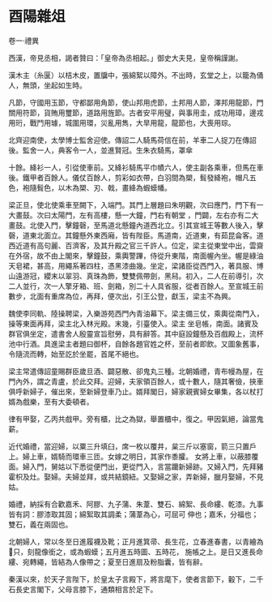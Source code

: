 酉陽雜俎
===================

卷一·禮異

西漢，帝見丞相，謁者贊曰：「皇帝為丞相起。」御史大夫見，皇帝稱謹謝。

漢木主（糸匽）以桔木皮，置牖中，張綿絮以障外。不出時，玄堂之上，以籠為俑人，無頭，坐起如生時。

凡節，守國用玉節，守都鄙用角節，使山邦用虎節，土邦用人節，澤邦用龍節，門關用符節，貨賄用璽節，道路用旌節。古者安平用璧，與事用圭，成功用璋，邊戎用珩，戰鬥用璩，城圍用環，災亂用雋，大旱用龍，龍節也，大喪用琮。

北齊迎南使，太學博士監舍迎使。傳詔二人騎馬荷信在前，羊車二人捉刀在傳詔後。監舍一人，典客令一人，並進賢冠。生朱衣騎馬，罩傘

十餘。絳衫一人，引從使車前。又絳衫騎馬平巾幘六人，使主副各乘車，但馬在車後。鐵甲者百餘人。儀仗百餘人，剪彩如衣帶，白羽間為槊，髶發絳袍，帽凡五色，袍隨髶色，以木為槊、刃、戟，畫絳為蝦蟆幡。

梁正旦，使北使乘車至闕下，入端門。其門上層題曰朱明觀，次曰應門，門下有一大畫鼓。次曰太陽門，左有高樓，懸一大鐘，門右有朝堂
，門闢，左右亦有二大畫鼓。北使入門，擊鐘磬，至馬道北懸鐘內道西北立。引其宣城王等數人後入，擊磬，道東北面立。其鐘懸外東西廂，皆有陛臣。馬道南，近道東，有茹昆侖客。道西近道有高句麗、百濟客，及其升殿之官三千許人。位定，梁主從東堂中出，雲齋在外宿，故不由上閣來，擊鐘鼓，乘輿警蹕，侍從升東階，南面幄內坐。幄是綠油天皂裙，甚高，用繩系著四柱，憑黑漆曲幾。坐定，梁諸臣從西門入，著具服、博山遠游冠，纓末以翠羽、真珠為飾，雙雙佩帶劍，黑舄。初入，二人在前導引，次二人並行，次一人擎牙箱、班、劍箱，別二十人具省服，從者百餘人。至宣城王前數步，北面有重席為位，再拜，便次出，引王公登，獻玉，梁主不為興。

魏使李同軌、陸操聘梁，入樂游苑西門內青油幕下。梁主備三仗，乘輿從南門入，操等東面再拜，梁主北入林光殿。末幾，引臺使入。梁主
坐皂帳，南面。諸賓及群官俱坐定，遣書舍人殷靈宣旨慰勞，具有辭答。其中庭設鐘懸及百戲殿上，流杯池中行酒。具進梁主者題曰御杯，自餘各題官姓之杯，至前者即飲。又圖象舊事，令隨流而轉，始至訖於坐罷，首尾不絕也。

梁主常遣傳詔童賜群臣歲旦酒、闢惡散、卻鬼丸三種。北朝婚禮，青布幔為屋，在門內外，謂之青盧，於此交拜。迎婦，夫家領百餘人，或十數人，隨其奢儉，挾車俱呼新婦子，催出來，至新婦登車乃止。婿拜閣日，婦家親賓婦女畢集，各以杖打婿為戲樂，至有大委頓者。

律有甲娶，乙丙共戲甲。旁有櫃，比之為獄，舉置櫃中，復之。甲因氣絕，論當鬼薪。

近代婚禮，當迎婦，以粟三升填臼，席一枚以覆井，枲三斤以塞窗，箭三只置戶上。婦上車，婿騎而環車三匝。女嫁之明日，其家作黍臛。
女將上車，以蔽膝覆面。婦入門，舅姑以下悉從便門出，更從門入，言當躪新婦跡。又婦入門，先拜豬霍枳及灶。娶婦。夫婦並拜，或共結鏡紐。又娶婦之家，弄新婦，臘月娶婦，不見姑。

婚禮，納採有合歡嘉禾、阿膠、九子蒲、朱葦、雙石、綿絮、長命縷、乾漆。九事皆有詞：膠漆取其固；綿絮取其調柔；蒲葦為心，可屈可
伸也；嘉禾，分福也；雙石，義在兩固也。

北朝婦人，常以冬至日進履襪及靴；正月進箕帚、長生花，立春進春書，以青繪為只，刻龍像銜之，或為蝦蟆；五月進五時圖、五時花，
施帳之上。是日又進長命縷、宛轉繩，皆結為人像帶之；夏至日進扇及粉脂囊，皆有辭。

秦漢以來，於天子言陛下，於皇太子言殿下，將言麾下，使者言節下，轂下，二千石長史言閣下，父母言膝下，通類相言於足下。
